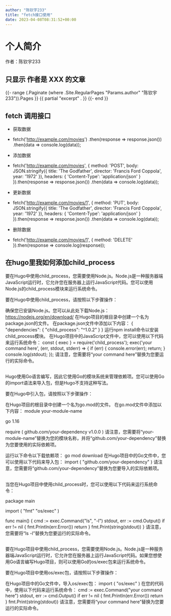 ```yaml
---
author: "陈钦宇233"
title: "fetch接口使用"
date: 2023-04-08T08:31:52+00:00
---
```

# 个人简介

作者：陈钦宇233

## 只显示 作者是 XXX 的文章
{{- range (.Paginate (where .Site.RegularPages "Params.author" "陈钦宇233")).Pages }}
        {{ partial "excerpt" . }}
      {{- end }}

## fetch 调用接口
- 获取数据
- fetch('http://example.com/movies')
  .then(response => response.json())
  .then(data => console.log(data));

- 添加数据
- fetch('http://example.com/movies', {
  method: 'POST',
  body: JSON.stringify({
    title: 'The Godfather',
    director: 'Francis Ford Coppola',
    year: '1972'
  }),
  headers: {
    'Content-Type': 'application/json'
  }
}).then(response => response.json())
  .then(data => console.log(data));

- 更新数据
- fetch('http://example.com/movies/1', {
  method: 'PUT',
  body: JSON.stringify({
    title: 'The Godfather',
    director: 'Francis Ford Coppola',
    year: '1972'
  }),
  headers: {
    'Content-Type': 'application/json'
  }
}).then(response => response.json())
  .then(data => console.log(data));

- 删除数据
- fetch('http://example.com/movies/1', {
  method: 'DELETE'
}).then(response => console.log(response));






## 在hugo里我如何添加child_process

要在Hugo中使用child_process，您需要使用Node.js。Node.js是一种服务器端JavaScript运行时，它允许您在服务器上运行JavaScript代码。您可以使用Node.js的child_process模块来运行系统命令。

要在Hugo中使用child_process，请按照以下步骤操作：

确保您已安装Node.js。您可以从此处下载Node.js：https://nodejs.org/en/download/
在Hugo项目的根目录中创建一个名为package.json的文件。
在package.json文件中添加以下内容：
{
  "dependencies": {
    "child_process": "^1.0.2"
  }
}
运行npm install命令以安装child_process模块。
在Hugo项目中的JavaScript文件中，您可以使用以下代码来运行系统命令：
const { exec } = require('child_process');
exec('your command here', (err, stdout, stderr) => {
  if (err) {
    console.error(err);
    return;
  }
  console.log(stdout);
});
请注意，您需要将“your command here”替换为您要运行的实际命令。



## 

Hugo使用Go语言编写，因此它使用Go的模块系统来管理依赖项。您可以使用Go的import语法来导入包，但是Hugo不支持这种写法。

要在Hugo中引入包，请按照以下步骤操作：

在Hugo项目的根目录中创建一个名为go.mod的文件。
在go.mod文件中添加以下内容：
module your-module-name

go 1.16

require (
  github.com/your-dependency v1.0.0
)
请注意，您需要将“your-module-name”替换为您的模块名称，并将“github.com/your-dependency”替换为您要使用的实际依赖项。

运行以下命令以下载依赖项：
go mod download
在Hugo项目中的Go文件中，您可以使用以下代码来导入包：
import (
  "github.com/your-dependency"
)
请注意，您需要将“github.com/your-dependency”替换为您要导入的实际依赖项。

## 
当您在Hugo项目中使用child_process时，您可以使用以下代码来运行系统命令：

package main

import (
  "fmt"
  "os/exec"
)

func main() {
  cmd := exec.Command("ls", "-l")
  stdout, err := cmd.Output()
  if err != nil {
    fmt.Println(err.Error())
    return
  }
  fmt.Print(string(stdout))
}
请注意，您需要将“ls -l”替换为您要运行的实际命令。


##
要在Hugo项目中使用child_process，您需要使用Node.js。Node.js是一种服务器端JavaScript运行时，它允许您在服务器上运行JavaScript代码。如果您想使用Go语言编写Hugo项目，则可以使用Go的os/exec包来运行系统命令。

要在Hugo项目中使用os/exec包，请按照以下步骤操作：

在Hugo项目中的Go文件中，导入os/exec包：
import (
  "os/exec"
)
在您的代码中，使用以下代码来运行系统命令：
cmd := exec.Command("your command here")
stdout, err := cmd.Output()
if err != nil {
  fmt.Println(err.Error())
  return
}
fmt.Print(string(stdout))
请注意，您需要将“your command here”替换为您要运行的实际命令。